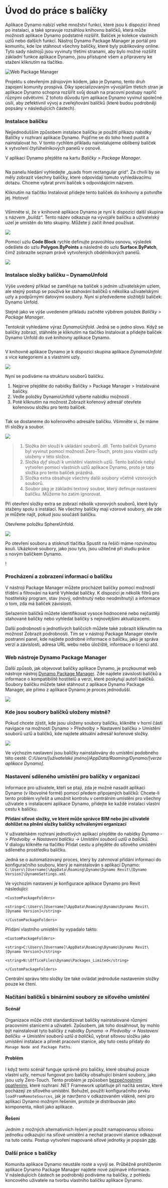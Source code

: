 # Úvod do práce s balíčky

Aplikace Dynamo nabízí velké množství funkcí, které jsou k dispozici ihned po instalaci, a také spravuje rozsáhlou knihovnu balíčků, která může možnosti aplikace Dynamo podstatně rozšířit. Balíček je kolekce vlastních uzlů nebo dalších funkcí. Nástroj Dynamo Package Manager je portál pro komunitu, kde lze stáhnout všechny balíčky, které byly publikovány online. Tyto sady nástrojů jsou vyvinuty třetími stranami, aby bylo možné rozšířit základní funkce aplikace Dynamo, jsou přístupné všem a připraveny ke stažení kliknutím na tlačítko.

![Web Package Manager](../images/6-2/1/dpm.jpg)

Projektu s otevřeným zdrojovým kódem, jako je Dynamo, tento druh zapojení komunity prospívá. Díky specializovaným vývojářům třetích stran je aplikace Dynamo schopna rozšířit svůj dosah na pracovní postupy napříč různými odvětvími. Z tohoto důvodu tým aplikace Dynamo vyvinul společné úsilí, aby zefektivnil vývoj a zveřejňování balíčků (které budou podrobněji popsány v následujících částech).

### Instalace balíčku

Nejjednodušším způsobem instalace balíčku je použití příkazu nabídky Balíčky v rozhraní aplikace Dynamo. Pojďme se do toho hned pustit a nainstalovat ho. V tomto rychlém příkladu nainstalujeme oblíbený balíček k vytvoření čtyřúhelníkových panelů v osnově.

V aplikaci Dynamo přejděte na kartu _Balíčky > Package Manager_.

<figure><img src="../../.gitbook/assets/package-manager-menu.png" alt=""><figcaption></figcaption></figure>

Na panelu hledání vyhledejte „quads from rectangular grid“. Za chvíli by se měly zobrazit všechny balíčky, které odpovídají tomuto vyhledávacímu dotazu. Chceme vybrat první balíček s odpovídajícím názvem.

Kliknutím na tlačítko Instalovat přidejte tento balíček do knihovny a potvrďte jej. Hotovo!

<figure><img src="../../.gitbook/assets/quads-from-rectangular-grid.png" alt=""><figcaption></figcaption></figure>

Všimněte si, že v knihovně aplikace Dynamo je nyní k dispozici další skupina s názvem „buildz“. Tento název odkazuje na vývojáře balíčku a uživatelský uzel je umístěn do této skupiny. Můžete ji začít ihned používat.

![](../images/6-2/1/packageintroduction-installingapackage03.jpg)

Pomocí uzlu **Code Block** rychle definujte pravoúhlou osnovu, výsledek odešlete do uzlu **Polygon.ByPoints** a následně do uzlu **Surface.ByPatch**, čímž zobrazíte seznam právě vytvořených obdélníkových panelů.

![](../images/6-2/1/packageintroduction-installingapackage04.jpg)

### Instalace složky balíčku – DynamoUnfold

Výše uvedený příklad se zaměřuje na balíček s jedním uživatelským uzlem, ale stejný postup se používá ke stahování balíčků s několika uživatelskými uzly a podpůrnými datovými soubory. Nyní si předvedeme složitější balíček: Dynamo Unfold.

Stejně jako ve výše uvedeném příkladu začněte výběrem položek _Balíčky > Package Manager_.

Tentokrát vyhledáme výraz _DynamoUnfold_. Jedná se o jedno slovo. Když se balíčky zobrazí, stáhněte je kliknutím na tlačítko Instalovat a přidejte balíček Dynamo Unfold do své knihovny aplikace Dynamo.

<figure><img src="../../.gitbook/assets/unfold.png" alt=""><figcaption></figcaption></figure>

V knihovně aplikace Dynamo je k dispozici skupina aplikace _DynamoUnfold_ s více kategoriemi a s vlastními uzly.

![](../images/6-2/1/packageintroduction-installingpackagefolder02.jpg)

Nyní se podíváme na strukturu souborů balíčku. 

1. Nejprve přejděte do nabídky Balíčky > Package Manager > Instalované balíčky.
2. Vedle položky DynamoUnfold vyberte nabídku možností <img src="../images/6-2/1/packageintroduction-verticaldotsmenu.jpg" alt="" data-size="line">.
3. Poté kliknutím na možnost Zobrazit kořenový adresář otevřete kořenovou složku pro tento balíček.

<figure><img src="../../.gitbook/assets/view-root-directory.png" alt=""><figcaption></figcaption></figure>

Tak se dostaneme do kořenového adresáře balíčku. Všimněte si, že máme tři složky a soubor.

![](../images/6-2/1/packageintroduction-installingpackagefolder05.jpg)

> 1. Složka _bin_ slouží k ukládání souborů .dll. Tento balíček Dynamo byl vyvinut pomocí možnosti Zero-Touch, proto jsou vlastní uzly uloženy v této složce.
> 2. Složka _dyf_ slouží k umístění vlastních uzlů. Tento balíček nebyl vytvořen pomocí vlastních uzlů aplikace Dynamo, proto je tato složka pro tento balíček prázdná.
> 3. Složka extra obsahuje všechny další soubory včetně vzorových souborů.
> 4. Soubor pkg je základní textový soubor, který definuje nastavení balíčku. Můžeme ho zatím ignorovat.

Při otevření složky extra se zobrazí několik vzorových souborů, které byly staženy spolu s instalací. Ne všechny balíčky mají vzorové soubory, ale zde je můžete najít, pokud jsou součástí balíčku.

Otevřeme položku SphereUnfold.

![](../images/6-2/1/rd2.jpg)

Po otevření souboru a stisknutí tlačítka Spustit na řešiči máme rozvinutou kouli. Ukázkové soubory, jako jsou tyto, jsou užitečné při studiu práce s novým balíčkem Dynamo.

\![](<../images/6-2/1/packageintroduction-installingpackagefolder07 (1) (2).jpg>)

### Procházení a zobrazení informací o balíčku

V nástroji Package Manager můžete procházet balíčky pomocí možností třídění a filtrování na kartě Vyhledat balíčky. K dispozici je několik filtrů pro hostitelský program, stav (nový, odmítnutý nebo neodmítnutý) a informace o tom, zda má balíček závislosti.

Seřazením balíčků můžete identifikovat vysoce hodnocené nebo nejčastěji stahované balíčky nebo vyhledat balíčky s nejnovějšími aktualizacemi. 

Další podrobnosti o jednotlivých balíčcích můžete také zobrazit kliknutím na možnost Zobrazit podrobnosti. Tím se v nástroji Package Manager otevře postranní panel, kde najdete podrobné informace o balíčku, jako je správa verzí a závislosti, adresa URL webu nebo úložiště, informace o licenci atd.

### Web nástroje Dynamo Package Manager

Další způsob, jak objevovat balíčky aplikace Dynamo, je prozkoumat web nástroje nástroj [Dynamo Package Manager](http://dynamopackages.com). Zde najdete závislosti balíčků a informace o kompatibilitě hostitelů a verzí, které poskytují autoři balíčků. Soubory balíčku můžete také stáhnout z aplikace Dynamo Package Manager, ale přímo z aplikace Dynamo je proces jednodušší.

![](../images/6-2/1/dpm2.jpg)

### Kde jsou soubory balíčků uloženy místně?

Pokud chcete zjistit, kde jsou uloženy soubory balíčku, klikněte v horní části navigace na možnosti Dynamo > Předvolby > Nastavení balíčku > Umístění souborů uzlů a balíčků, kde najdete aktuální adresář kořenové složky.

![](../images/6-2/1/packageintroduction-installingpackagefolder08.jpg)

Ve výchozím nastavení jsou balíčky nainstalovány do umístění podobného této cestě: _C:/Users/[uživatelské jméno]/AppData/Roaming/Dynamo/[verze aplikace Dynamo]_.

### Nastavení sdíleného umístění pro balíčky v organizaci

Informace pro uživatele, kteří se ptají, zda je možné nasadit aplikaci Dynamo (v libovolné formě) pomocí předem připojených balíčků: Chcete-li tento problém vyřešit a umožnit kontrolu v centrálním umístění pro všechny uživatele s instalacemi aplikace Dynamo, přidejte ke každé instalaci vlastní cestu k balíčku.

**Přidání síťové složky, ve které může správce BIM nebo jiní uživatelé dohlížet na plnění složky balíčky schválenými organizací**  

V uživatelském rozhraní jednotlivých aplikací přejděte do nabídky *Dynamo -> Předvolby -> Nastavení balíčku -> Umístění souborů uzlů a balíčků*. V dialogu klikněte na tlačítko Přidat cestu a přejděte do síťového umístění sdíleného prostředku balíčku. 
 
Jedná se o automatizovaný proces, který by zahrnoval přidání informací do konfiguračního souboru, který je nainstalován s aplikací Dynamo:  
 `C:\Users\[Username]\AppData\Roaming\Dynamo\Dynamo Revit\[Dynamo Version]\DynamoSettings.xml`

Ve výchozím nastavení je konfigurace aplikace Dynamo pro Revit následující:
 
 
`<CustomPackageFolders>`  

`<string>C:\Users\[Username]\AppData\Roaming\Dynamo\Dynamo Revit\[Dynamo Version]</string>`  

`</CustomPackageFolders>`

Přidání vlastního umístění by vypadalo takto:  

`<CustomPackageFolders>`  

`<string>C:\Users\[Username]\AppData\Roaming\Dynamo\Dynamo Revit\[Dynamo Version]</string>`  

`<string>N:\OfficeFiles\Dynamo\Packages_Limited</string>`  

`</CustomPackageFolders>`


Centrální správu této složky lze také ovládat jednoduše nastavením složky pouze ke čtení.

### Načítání balíčků s binárními soubory ze síťového umístění

#### Scénář

Organizace může chtít standardizovat balíčky nainstalované různými pracovními stanicemi a uživateli. Způsobem, jak toho dosáhnout, by mohlo být nainstalovat tyto balíčky z nabídky *Dynamo -> Předvolby -> Nastavení balíčku -> Umístění souborů uzlů a balíčků*, vybrat síťovou složku jako umístění instalace a přimět pracovní stanice, aby tuto cestu přidaly do `Manage Node and Package Paths`.

#### Problém

I když tento scénář funguje správně pro balíčky, které obsahují pouze vlastní uzly, nemusí fungovat pro balíčky obsahující binární soubory, jako jsou uzly Zero-Touch. Tento problém je způsoben [bezpečnostními opatřeními](https://stackoverflow.com/questions/5328274/load-assembly-from-network-location), které rozhraní .NET Framework uplatňuje při načítá sestav, které pocházejí ze síťového umístění. Bohužel, použití konfiguračního prvku `loadFromRemoteSources`, jak je navrženo v odkazovaném vlákně, není pro aplikaci Dynamo možným řešením, protože je distribuován jako komponenta, nikoli jako aplikace.

#### Řešení

Jedním z možných alternativních řešení je použít namapovanou síťovou jednotku odkazující na síťové umístění a nechat pracovní stanice odkazovat na tuto cestu. Postup vytvoření mapované síťové jednotky je popsán [zde](https://support.microsoft.com/cs-cz/help/4026635/windows-10-map-a-network-drive).

### Další práce s balíčky

Komunita aplikace Dynamo neustále roste a vyvíjí se. Průběžně prohlížením aplikace Dynamo Package Manager najdete nové zajímavé informace. V následujících částech se podrobněji podíváme na balíčky, z pohledu koncového uživatele na tvorbu vlastního balíčku aplikace Dynamo.
